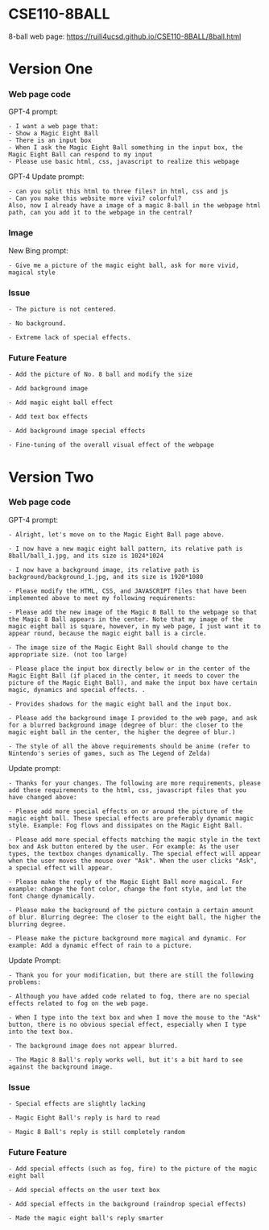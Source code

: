 # CSE110-8BALL

8-ball web page: https://ruili4ucsd.github.io/CSE110-8BALL/8ball.html

# Version One

### Web page code
GPT-4 prompt:

    - I want a web page that:
    - Show a Magic Eight Ball
    - There is an input box
    - When I ask the Magic Eight Ball something in the input box, the Magic Eight Ball can respond to my input
    - Please use basic html, css, javascript to realize this webpage

GPT-4 Update prompt:

    - can you split this html to three files? in html, css and js
    - Can you make this website more vivi? colorful? 
    Also, now I already have a image of a magic 8-ball in the webpage html path, can you add it to the webpage in the central?

### Image

New Bing prompt:

    - Give me a picture of the magic eight ball, ask for more vivid, magical style

### Issue

    - The picture is not centered.

    - No background.

    - Extreme lack of special effects.

### Future Feature

    - Add the picture of No. 8 ball and modify the size

    - Add background image

    - Add magic eight ball effect

    - Add text box effects

    - Add background image special effects

    - Fine-tuning of the overall visual effect of the webpage

# Version Two
### Web page code
GPT-4 prompt:

    - Alright, let's move on to the Magic Eight Ball page above.
    
    - I now have a new magic eight ball pattern, its relative path is 8ball/ball_1.jpg, and its size is 1024*1024
    
    - I now have a background image, its relative path is background/background_1.jpg, and its size is 1920*1080

    - Please modify the HTML, CSS, and JAVASCRIPT files that have been implemented above to meet my following requirements:

    - Please add the new image of the Magic 8 Ball to the webpage so that the Magic 8 Ball appears in the center. Note that my image of the magic eight ball is square, however, in my web page, I just want it to appear round, because the magic eight ball is a circle.

    - The image size of the Magic Eight Ball should change to the appropriate size. (not too large)

    - Please place the input box directly below or in the center of the Magic Eight Ball (if placed in the center, it needs to cover the picture of the Magic Eight Ball), and make the input box have certain magic, dynamics and special effects. .

    - Provides shadows for the magic eight ball and the input box.

    - Please add the background image I provided to the web page, and ask for a blurred background image (degree of blur: the closer to the magic eight ball in the center, the higher the degree of blur.)

    - The style of all the above requirements should be anime (refer to Nintendo's series of games, such as The Legend of Zelda)

Update prompt:

    - Thanks for your changes. The following are more requirements, please add these requirements to the html, css, javascript files that you have changed above:

    - Please add more special effects on or around the picture of the magic eight ball. These special effects are preferably dynamic magic style. Example: Fog flows and dissipates on the Magic Eight Ball.

    - Please add more special effects matching the magic style in the text box and Ask button entered by the user. For example: As the user types, the textbox changes dynamically. The special effect will appear when the user moves the mouse over "Ask". When the user clicks "Ask", a special effect will appear.

    - Please make the reply of the Magic Eight Ball more magical. For example: change the font color, change the font style, and let the font change dynamically.

    - Please make the background of the picture contain a certain amount of blur. Blurring degree: The closer to the eight ball, the higher the blurring degree.

    - Please make the picture background more magical and dynamic. For example: Add a dynamic effect of rain to a picture.

Update Prompt:

    - Thank you for your modification, but there are still the following problems:

    - Although you have added code related to fog, there are no special effects related to fog on the web page.

    - When I type into the text box and when I move the mouse to the "Ask" button, there is no obvious special effect, especially when I type into the text box.

    - The background image does not appear blurred.

    - The Magic 8 Ball's reply works well, but it's a bit hard to see against the background image.

### Issue

    - Special effects are slightly lacking

    - Magic Eight Ball's reply is hard to read

    - Magic 8 Ball's reply is still completely random

### Future Feature

    - Add special effects (such as fog, fire) to the picture of the magic eight ball

    - Add special effects on the user text box

    - Add special effects in the background (raindrop special effects)

    - Made the magic eight ball's reply smarter